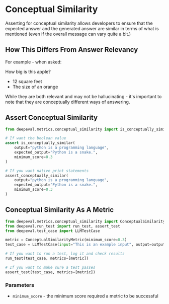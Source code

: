 # Conceptual Similarity

Asserting for conceptual similarity allows developers to ensure that the expected answer and the generated answer are similar in terms of what is mentioned (even if the overall message can vary quite a bit.)

## How This Differs From Answer Relevancy

For example - when asked:

How big is this apple?

- 12 square feet
- The size of an orange

While they are both relevant and may not be hallucinating - it's important to note that they are conceptually different ways of answering.

## Assert Conceptual Similarity

```python
from deepeval.metrics.conceptual_similarity import is_conceptually_similar, assert_conceptually_similar

# If want the boolean value
assert is_conceptually_similar(
    output="python is a programming language",
    expected_output="Python is a snake.",
    minimum_score=0.3
)

# If you want native print statements
assert_conceptually_similar(
    output="python is a programming language",
    expected_output="Python is a snake.",
    minimum_score=0.3
)
```

## Conceptual Similarity As A Metric

```python
from deepeval.metrics.conceptual_similarity import ConceptualSimilarityMetric
from deepeval.run_test import run_test, assert_test
from deepeval.test_case import LLMTestCase

metric = ConceptualSimilarityMetric(minimum_score=0.3)
test_case = LLMTestCase(input="This is an example input", output=output, context=context)

# If you want to run a test, log it and check results
run_test(test_case, metrics=[metric])

# If you want to make sure a test passes
assert_test(test_case, metrics=[metric])
```

### Parameters

- `minimum_score` - the minimum score required a metric to be successful
